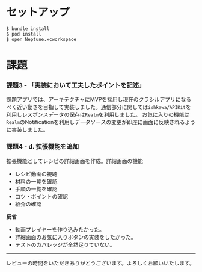 # セットアップ

```shell
$ bundle install
$ pod install
$ open Neptune.xcworkspace
```

# 課題

### 課題3 - 「実装において工夫したポイントを記述」
課題アプリでは、アーキテクチャにMVPを採用し現在のクラシルアプリになるべく近い動きを目指して実装しました。通信部分に関しては`ishkawa/APIKit`を利用しレスポンスデータの保存は`Realm`を利用しました。
お気に入りの機能は`Realm`のNotificationを利用しデータソースの変更が即座に画面に反映されるように実装しました。

### 課題4 - d. 拡張機能を追加
拡張機能としてレシピの詳細画面を作成。詳細画面の機能
- レシピ動画の視聴
- 材料の一覧を確認
- 手順の一覧を確認
- コツ・ポイントの確認
- 紹介の確認

**反省**

- 動画プレイヤーを作り込みたかった。
- 詳細画面のお気に入りボタンの実装をしたかった。
- テストのカバレッジが全然足りていない。


---

レビューの時間をいただきありがとうございます。よろしくお願いいたします。

